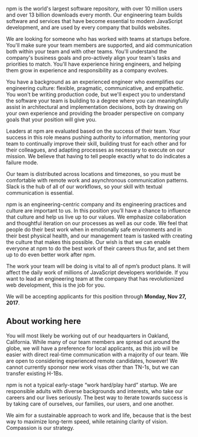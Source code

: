 npm is the world's largest software repository, with over 10 million
users and over 13 billion downloads every month. Our engineering team
builds software and services that have become essential to modern
JavaScript development, and are used by every company that builds
websites.

We are looking for someone who has worked with teams at startups
before. You'll make sure your team members are supported, and aid
communication both within your team and with other teams. You'll
understand the company's business goals and pro-actively align your
team's tasks and priorities to match. You'll have experience hiring
engineers, and helping them grow in experience and responsibility as a
company evolves.

You have a background as an experienced engineer who exemplifies our
engineering culture: flexible, pragmatic, communicative, and
empathetic. You won't be writing production code, but we'll expect you
to understand the software your team is building to a degree where you
can meaningfully assist in architectural and implementation decisions,
both by drawing on your own experience and providing the broader
perspective on company goals that your position will give you.

Leaders at npm are evaluated based on the success of their team.  Your
success in this role means pushing authority to information, mentoring
your team to continually improve their skill, building trust for each
other and for their colleagues, and adapting processes as necessary to
execute on our mission.  We believe that having to tell people exactly
what to do indicates a failure mode.

Our team is distributed across locations and timezones, so you must be
comfortable with remote work and asynchronous communication patterns.
Slack is the hub of all of our workflows, so your skill with textual
communication is essential.

npm is an engineering-centric company and its engineering practices
and culture are important to us. In this position you’ll have a chance
to influence that culture and help us live up to our values. We
emphasize collaboration and thoughtful iteration on our processes as
well as our code. We feel that people do their best work when in
emotionally safe environments and in their best physical health, and
our management team is tasked with creating the culture that makes
this possible. Our wish is that we can enable everyone at npm to do
the best work of their careers thus far, and set them up to do even
better work after npm.

The work your team will be doing is vital to all of npm’s product
plans. It will affect the daily work of millions of JavaScript
developers worldwide. If you want to lead an engineering team at the
company that has revolutionized web development, this is the job for
you.

We will be accepting applicants for this position through **Monday, Nov
27, 2017**.

## About working here

You will most likely be working out of our headquarters in Oakland,
California. While many of our team members are spread out around the
globe, we will have a preference for local applicants, as this job
will be easier with direct real-time communication with a majority of
our team. We are open to considering experienced remote candidates,
however! We cannot currently sponsor new work visas other than TN-1s,
but we can transfer existing H-1Bs.

npm is not a typical early-stage “work hard/play hard” startup. We are
responsible adults with diverse backgrounds and interests, who take
our careers and our lives seriously. The best way to iterate towards
success is by taking care of ourselves, our families, our users, and
one another.

We aim for a sustainable approach to work and life, because that is
the best way to maximize long-term speed, while retaining clarity of
vision. Compassion is our strategy.

